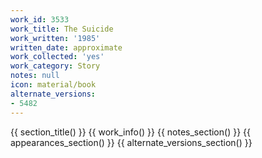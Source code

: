 ```yaml
---
work_id: 3533
work_title: The Suicide
work_written: '1985'
written_date: approximate
work_collected: 'yes'
work_category: Story
notes: null
icon: material/book
alternate_versions:
- 5482
---
```


{{ section_title() }}
{{ work_info() }}
{{ notes_section() }}
{{ appearances_section() }}
{{ alternate_versions_section() }}